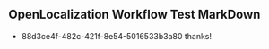 ## OpenLocalization Workflow Test MarkDown
* 88d3ce4f-482c-421f-8e54-5016533b3a80 
thanks!<!--HONumber=Mar16_HO1-->

